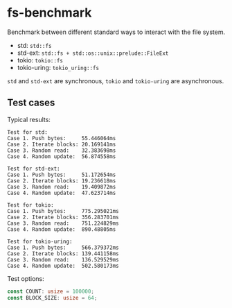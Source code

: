 # fs-benchmark

Benchmark between different standard ways to interact with the file system.

* std: `std::fs`
* std-ext: `std::fs + std::os::unix::prelude::FileExt`
* tokio: `tokio::fs`
* tokio-uring: `tokio_uring::fs`

`std` and `std-ext` are synchronous, `tokio` and `tokio-uring` are asynchronous.

## Test cases

Typical results:

```
Test for std:
Case 1. Push bytes:     55.446064ms
Case 2. Iterate blocks: 20.169141ms
Case 3. Random read:    32.383698ms
Case 4. Random update:  56.874558ms

Test for std-ext:
Case 1. Push bytes:     51.172654ms
Case 2. Iterate blocks: 19.236618ms
Case 3. Random read:    19.409872ms
Case 4. Random update:  47.623714ms

Test for tokio:
Case 1. Push bytes:     775.295021ms
Case 2. Iterate blocks: 356.283701ms
Case 3. Random read:    751.224829ms
Case 4. Random update:  890.48805ms

Test for tokio-uring:
Case 1. Push bytes:     566.379372ms
Case 2. Iterate blocks: 139.441158ms
Case 3. Random read:    136.529529ms
Case 4. Random update:  502.580173ms
```

Test options:

```rust
const COUNT: usize = 100000;
const BLOCK_SIZE: usize = 64;
```
